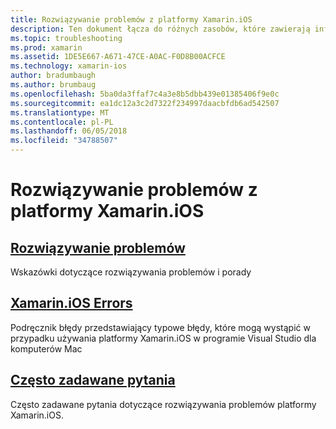 ```yaml
---
title: Rozwiązywanie problemów z platformy Xamarin.iOS
description: Ten dokument łącza do różnych zasobów, które zawierają informacje dotyczące rozwiązywania problemów dla platformy Xamarin.iOS, listę potencjalnych błędów podczas tworzenia aplikacji platformy Xamarin.iOS i często zadawane pytania.
ms.topic: troubleshooting
ms.prod: xamarin
ms.assetid: 1DE5E667-A671-47CE-A0AC-F0D8B00ACFCE
ms.technology: xamarin-ios
author: bradumbaugh
ms.author: brumbaug
ms.openlocfilehash: 5ba0da3ffaf7c4a3e8b5dbb439e01385406f9e0c
ms.sourcegitcommit: ea1dc12a3c2d7322f234997daacbfdb6ad542507
ms.translationtype: MT
ms.contentlocale: pl-PL
ms.lasthandoff: 06/05/2018
ms.locfileid: "34788507"
---
```

# <a name="troubleshooting-xamarinios"></a>Rozwiązywanie problemów z platformy Xamarin.iOS

##  <a name="troubleshootingiostroubleshootingtroubleshootingmd"></a>[Rozwiązywanie problemów](~/ios/troubleshooting/troubleshooting.md)

Wskazówki dotyczące rozwiązywania problemów i porady

##  <a name="xamarinios-errorsiostroubleshootingmtouch-errorsmd"></a>[Xamarin.iOS Errors](~/ios/troubleshooting/mtouch-errors.md)

Podręcznik błędy przedstawiający typowe błędy, które mogą wystąpić w przypadku używania platformy Xamarin.iOS w programie Visual Studio dla komputerów Mac

## <a name="frequently-asked-questionsquestionsindexmd"></a>[Często zadawane pytania](questions/index.md)

Często zadawane pytania dotyczące rozwiązywania problemów platformy Xamarin.iOS.
